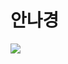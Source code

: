 # 안나경

<a href="#" target="_blank"><img src="https://img.shields.io/badge/label-#fde4ef?style=flat&logo=#41454A&logoColor=white"/></a>
